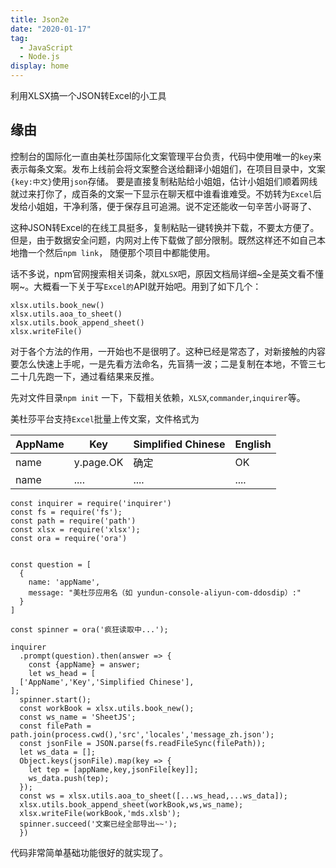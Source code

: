 ```yaml
---
title: Json2e
date: "2020-01-17"
tag: 
  - JavaScript 
  - Node.js
display: home
---
```


利用XLSX搞一个JSON转Excel的小工具



## 缘由
  控制台的国际化一直由美杜莎国际化文案管理平台负责，代码中使用唯一的`key`来表示每条文案。发布上线前会将文案整合送给翻译小姐姐们，在项目目录中，文案`{key:中文}`使用`json`存储。
要是直接复制粘贴给小姐姐，估计小姐姐们顺着网线就过来打你了，成百条的文案一下显示在聊天框中谁看谁难受。不妨转为`Excel`后发给小姐姐，干净利落，便于保存且可追溯。说不定还能收一句辛苦小哥哥了、

这种JSON转Excel的在线工具挺多，复制粘贴一键转换并下载，不要太方便了。但是，由于数据安全问题，内网对上传下载做了部分限制。既然这样还不如自己本地撸一个然后`npm link`，
随便那个项目中都能使用。

话不多说，npm官网搜索相关词条，就`XLSX`吧，原因文档局详细~全是英文看不懂啊~。大概看一下关于写`Excel的`API就开始吧。用到了如下几个：
``` JS
xlsx.utils.book_new()
xlsx.utils.aoa_to_sheet()
xlsx.utils.book_append_sheet()
xlsx.writeFile()
```
对于各个方法的作用，一开始也不是很明了。这种已经是常态了，对新接触的内容要怎么快速上手呢，一是先看方法命名，先盲猜一波；二是复制在本地，不管三七二十几先跑一下，通过看结果来反推。

先对文件目录`npm init` 一下，下载相关依赖，`XLSX`,`commander`,`inquirer`等。

美杜莎平台支持`Excel`批量上传文案，文件格式为

|  AppName | Key | Simplified Chinese | English |
|  ----  | ----  | ---- | ---- |
| name  | y.page.OK | 确定 | OK |
| name | .... | .... | .... |

``` JS
const inquirer = require('inquirer')
const fs = require('fs');
const path = require('path')
const xlsx = require('xlsx');
const ora = require('ora')


const question = [
  {
    name: 'appName',
    message: "美杜莎应用名（如 yundun-console-aliyun-com-ddosdip）:"
  }
]

const spinner = ora('疯狂读取中...');

inquirer
  .prompt(question).then(answer => {
    const {appName} = answer;
    let ws_head = [
  ['AppName','Key','Simplified Chinese'],
];
  spinner.start();
  const workBook = xlsx.utils.book_new();
  const ws_name = 'SheetJS';
  const filePath = path.join(process.cwd(),'src','locales','message_zh.json');
  const jsonFile = JSON.parse(fs.readFileSync(filePath));
  let ws_data = [];
  Object.keys(jsonFile).map(key => {
    let tep = [appName,key,jsonFile[key]];
    ws_data.push(tep);
  });
  const ws = xlsx.utils.aoa_to_sheet([...ws_head,...ws_data]);
  xlsx.utils.book_append_sheet(workBook,ws,ws_name);
  xlsx.writeFile(workBook,'mds.xlsb');
  spinner.succeed('文案已经全部导出~~');
  })

```
代码非常简单基础功能很好的就实现了。

